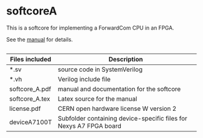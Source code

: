 # softcoreA
This is a softcore for implementing a ForwardCom CPU in an FPGA.

See the [manual](https://github.com/ForwardCom/softcoreA/raw/main/softcore_A.pdf) for details.

##

Files included |  Description
--- | ---
*.sv    |      source code in SystemVerilog
*.vh      |      Verilog include file
softcore_A.pdf  |  manual and documentation for the softcore
softcore_A.tex  |  Latex source for the manual
license.pdf  |   CERN open hardware license W version 2
deviceA7100T  |  Subfolder containing device-specific files for Nexys A7 FPGA board




